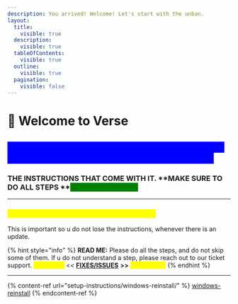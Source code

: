 ```yaml
---
description: You arrived! Welcome! Let's start with the unban.
layout:
  title:
    visible: true
  description:
    visible: true
  tableOfContents:
    visible: true
  outline:
    visible: true
  pagination:
    visible: false
---
```


# 👋 Welcome to Verse

## <mark style="color:blue;background-color:blue;">WHAT IS THE MOST IMPORTANT THING ABOUT USING A PERMANENT SPOOFER LIKE VERSE?</mark>

### **THE INSTRUCTIONS THAT COME WITH IT.**  **MAKE SURE TO DO ALL STEPS **<mark style="color:green;background-color:green;">**100% CORRECTLY.**</mark>

***

### <mark style="color:yellow;">SAVE THIS WEBSITE TO YOUR FAVORITES</mark>

This is important so u do not lose the instructions, whenever there is an update.

{% hint style="info" %}
**READ ME:** Please do all the steps, and do not skip some of them. If u do not understand a step, please reach out to our ticket support. <mark style="color:yellow;">**Check the**</mark> << [**FIXES/ISSUES**](https://verse-solutions.gitbook.io/verseperm/fixes-issues/verse-pc-crashing) **>>** <mark style="color:yellow;">**too, please.**</mark>
{% endhint %}

***

{% content-ref url="setup-instructions/windows-reinstall/" %}
[windows-reinstall](setup-instructions/windows-reinstall/)
{% endcontent-ref %}
